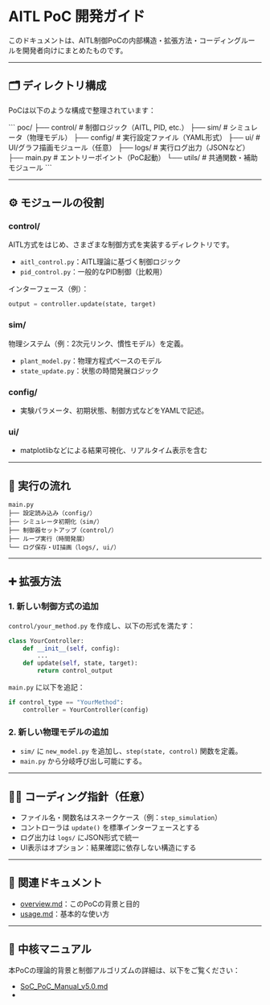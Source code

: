 # AITL PoC 開発ガイド

このドキュメントは、AITL制御PoCの内部構造・拡張方法・コーディングルールを開発者向けにまとめたものです。

---

## 🗂 ディレクトリ構成

PoCは以下のような構成で整理されています：

\```
poc/
├── control/        # 制御ロジック（AITL, PID, etc.）
├── sim/            # シミュレータ（物理モデル）
├── config/         # 実行設定ファイル（YAML形式）
├── ui/             # UI/グラフ描画モジュール（任意）
├── logs/           # 実行ログ出力（JSONなど）
├── main.py         # エントリーポイント（PoC起動）
└── utils/          # 共通関数・補助モジュール
\```

---

## ⚙️ モジュールの役割

### control/

AITL方式をはじめ、さまざまな制御方式を実装するディレクトリです。

- `aitl_control.py`：AITL理論に基づく制御ロジック
- `pid_control.py`：一般的なPID制御（比較用）

インターフェース（例）：

```python
output = controller.update(state, target)
```

### sim/

物理システム（例：2次元リンク、慣性モデル）を定義。

- `plant_model.py`：物理方程式ベースのモデル
- `state_update.py`：状態の時間発展ロジック

### config/

- 実験パラメータ、初期状態、制御方式などをYAMLで記述。

### ui/

- matplotlibなどによる結果可視化、リアルタイム表示を含む

---

## 🔁 実行の流れ

```
main.py
├── 設定読み込み（config/）
├── シミュレータ初期化（sim/）
├── 制御器セットアップ（control/）
├── ループ実行（時間発展）
└── ログ保存・UI描画（logs/, ui/）
```

---

## ➕ 拡張方法

### 1. 新しい制御方式の追加

`control/your_method.py` を作成し、以下の形式を満たす：

```python
class YourController:
    def __init__(self, config):
        ...
    def update(self, state, target):
        return control_output
```

`main.py` に以下を追記：

```python
if control_type == "YourMethod":
    controller = YourController(config)
```

### 2. 新しい物理モデルの追加

- `sim/` に `new_model.py` を追加し、`step(state, control)` 関数を定義。
- `main.py` から分岐呼び出し可能にする。

---

## 🧑‍💻 コーディング指針（任意）

- ファイル名・関数名はスネークケース（例：`step_simulation`）
- コントローラは `update()` を標準インターフェースとする
- ログ出力は `logs/` にJSON形式で統一
- UI表示はオプション：結果確認に依存しない構造にする

---

## 🔗 関連ドキュメント

- [overview.md](./overview.md)：このPoCの背景と目的  
- [usage.md](./usage.md)：基本的な使い方

---

## 📘 中核マニュアル

本PoCの理論的背景と制御アルゴリズムの詳細は、以下をご覧ください：

- [SoC_PoC_Manual_v5.0.md](./SoC_PoC_Manual_v5.0.md)
- 
